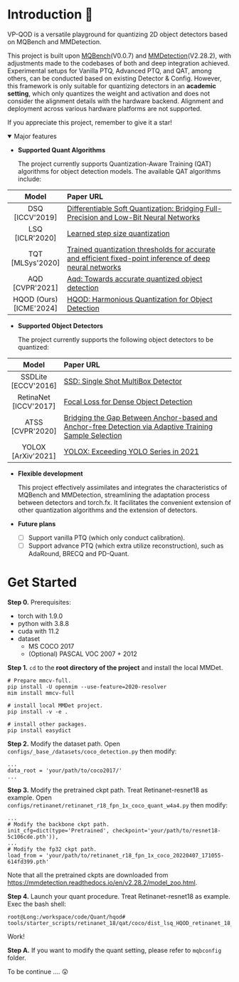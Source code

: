 # Introduction :dizzy:
  VP-QOD is a versatile playground for quantizing 2D object detectors based on MQBench and MMDetection.

  This project is built upon [MQBench](https://github.com/ModelTC/MQBench)(V0.0.7) and [MMDetection](https://github.com/open-mmlab/mmdetection/tree/2.x)(V2.28.2), with adjustments made to the codebases of both and deep integration achieved. Experimental setups for Vanilla PTQ, Advanced PTQ, and QAT, among others, can be conducted based on existing Detector & Config. However, this framework is only suitable for quantizing detectors in an **academic setting**, which only quantizes the weight and activation and does not consider the alignment details with the hardware backend. Alignment and deployment across various hardware platforms are not supported.

If you appreciate this project, remember to give it a star!

<details open>
<summary>Major features</summary>

- **Supported Quant Algorithms**

  The project currently supports Quantization-Aware Training (QAT) algorithms for object detection models. The available QAT algorithms include:
  
| Model | Paper URL |
| :------:  | :-------------------------------------------------------------------- |
| DSQ      <br> [ICCV'2019]  | [Differentiable Soft Quantization: Bridging Full-Precision and Low-Bit Neural Networks](https://arxiv.org/abs/1908.05033) |
| LSQ   <br> [ICLR'2020]  | [Learned step size quantization](https://arxiv.org/abs/1902.08153) |
| TQT <br> [MLSys'2020]  | [Trained quantization thresholds for accurate and efficient fixed-point inference of deep neural networks](https://arxiv.org/abs/1903.08066) |
| AQD     <br> [CVPR'2021] | [Aqd: Towards accurate quantized object detection](https://arxiv.org/abs/2007.06919) |
| HQOD (Ours) <br> [ICME'2024] | [HQOD: Harmonious Quantization for Object Detection](https://time.is/Anywhere_on_Earth) |


- **Supported Object Detectors**

  The project currently supports the following object detectors to be quantized:
  
| Model | Paper URL |
| :------:  | :-------------------------------------------------------------------- |
| SSDLite   <br> [ECCV'2016]  | [SSD: Single Shot MultiBox Detector](https://arxiv.org/abs/1512.02325) |
| RetinaNet <br> [ICCV'2017]  | [Focal Loss for Dense Object Detection](https://arxiv.org/abs/1708.02002) |
| ATSS      <br> [CVPR'2020]  | [Bridging the Gap Between Anchor-based and Anchor-free Detection via Adaptive Training Sample Selection](https://arxiv.org/abs/1912.02424) |
| YOLOX     <br> [ArXiv'2021] | [YOLOX: Exceeding YOLO Series in 2021](https://arxiv.org/abs/2107.08430) |


- **Flexible development**

  This project effectively assimilates and integrates the characteristics of MQBench and MMDetection, streamlining the adaptation process between detectors and torch.fx. It facilitates the convenient extension of other quantization algorithms and the extension of detectors.

- **Future plans**

  - [ ] Support vanilla PTQ (which only conduct calibration).
  - [ ] Support advance PTQ (which extra utilize reconstruction), such as AdaRound, BRECQ and PD-Quant.

</details>

# Get Started

**Step 0.** Prerequisites:
 - torch with 1.9.0
 - python with 3.8.8
 - cuda with 11.2
 - dataset
   - MS COCO 2017
   - (Optional) PASCAL VOC 2007 + 2012
  
  
**Step 1.** `cd` to the **root directory of the project** and install the local MMDet.
```
# Prepare mmcv-full.
pip install -U openmim --use-feature=2020-resolver
mim install mmcv-full

# install local MMDet project.
pip install -v -e .

# install other packages.
pip install easydict

```

**Step 2.** Modify the dataset path. 
Open `configs/_base_/datasets/coco_detection.py` then modify:
```
...
data_root = 'your/path/to/coco2017/'
...
```
**Step 3.** Modify the pretrained ckpt path. Treat Retinanet-resnet18 as example.
Open `configs/retinanet/retinanet_r18_fpn_1x_coco_quant_w4a4.py` then modify:
```
...
# Modify the backbone ckpt path.
init_cfg=dict(type='Pretrained', checkpoint='your/path/to/resnet18-5c106cde.pth')),
...
# Modify the fp32 ckpt path.
load_from = 'your/path/to/retinanet_r18_fpn_1x_coco_20220407_171055-614fd399.pth'
```
Note that all the pretrained ckpts are downloaded from https://mmdetection.readthedocs.io/en/v2.28.2/model_zoo.html.

**Step 4.** Launch your quant procedure. Treat Retinanet-resnet18 as example. Exec the bash shell:
```
root@Long:/workspace/code/Quant/hqod# tools/starter_scripts/retinanet_18/qat/coco/dist_lsq_HQOD_retinanet_18_coco_w4a4.sh
```
Work!

**Step A.** If you want to modify the quant setting, please refer to `mqbconfig` folder.



To be continue .... :astonished:


<!-- 
如果你有学术论文上的引用需求，请别忘了引用HQOD and QFOD:

HQOD指标放榜（包括参数文件放链接）：
 -->
